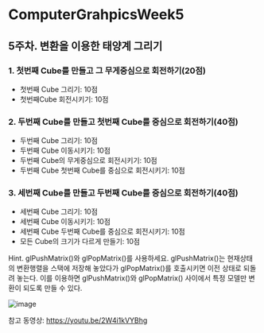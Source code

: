# ComputerGrahpicsWeek5

## 5주차. 변환을 이용한 태양계 그리기

### 1.	첫번째 Cube를 만들고 그 무게중심으로 회전하기(20점)
-	첫번째 Cube 그리기: 10점
-	첫번째Cube 회전시키기: 10점

### 2.	두번째 Cube를 만들고 첫번째 Cube를 중심으로 회전하기(40점)
-	두번째 Cube 그리기: 10점
-	두번째 Cube 이동시키기: 10점
-	두번째 Cube의 무게중심으로 회전시키기: 10점
-	두번째 Cube 첫번째 Cube를 중심으로 회전시키기: 10점

### 3.	세번째 Cube를 만들고 두번째 Cube를 중심으로 회전하기(40점)
-	세번째 Cube 그리기: 10점
-	세번째 Cube 이동시키기: 10점
-	세번째 Cube 두번째 Cube를 중심으로 회전시키기: 10점
-	모든 Cube의 크기가 다르게 만들기: 10점

Hint. glPushMatrix()와 glPopMatrix()를 사용하세요. 
glPushMatrix()는 현재상태의 변환행렬을 스택에 저장해 놓았다가 glPopMatrix()를 호출시키면 이전 상태로 되돌려 놓는다. 이를 이용하면 glPushMatrix()와 glPopMatrix() 사이에서 특정 모델만 변환이 되도록 만들 수 있다.


![image](https://user-images.githubusercontent.com/22046757/61995177-a4b3ce00-b0bf-11e9-9a0e-9d7b1b4238bf.png)


참고 동영상: https://youtu.be/2W4i1kVYBhg 

